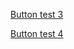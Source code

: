 [Button test 3](https://subscribe.adblockplus.org/?location=https://raw.githubusercontent.com/DandelionSprout/adfilt/master/Username%2520Hider%2520for%2520Compilation%2520Creators.txt&title=Username%20Hider%20for%20Compilation%20Creators&requiresLocation=https://raw.githubusercontent.com/lassekongo83/Frellwits-filter-lists/master/Frellwits-Swedish-Filter.txt&requiresTitle=JohnMadden)

[Button test 4](https://subscribe.adblockplus.org/?location=https://raw.githubusercontent.com/DandelionSprout/adfilt/master/Sandbox/FilterlistsWidthProofOfConcept.txt&title=aeiou)
